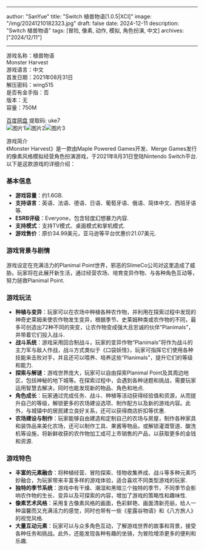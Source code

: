 
---
author: "SanYue"
title: "Switch 植兽物语[1.0.5|XCI]"
image: "/img/20241210182323.jpg"
draft: false
date: 2024-12-11
description: "Switch 植兽物语"
tags: [冒险, 像素, 动作, 模拟, 角色扮演, 中文]
archives: ["2024/12/11"]

---

游戏名称：植兽物语   
Monster Harvest    
游戏语言：中文  
首发日期：2021年08月31日  
解压密码：wing515  
是否有金手指：否  
版本：无   
容量：750M

[百度网盘](https://pan.baidu.com/s/1BmjJ0XXvaLxwYwEPYxyOIQ) 提取码: uke7  
![图片1](/img/e55c76.jpg)![图片2](/img/6bf4ad.jpg)![图片3](/img/e544d8.jpg)  

游戏简介  
《Monster Harvest》是一款由Maple Powered Games开发、Merge Games发行的像素风格模拟经营角色扮演游戏，于2021年8月31日登陆Nintendo Switch平台.以下是这款游戏的详细介绍：

### 基本信息
- **游戏容量**：约1.6GB.
- **支持语言**：英语、法语、德语、日语、葡萄牙语、俄语、简体中文、西班牙语等.
- **ESRB评级**：Everyone，包含轻度幻想暴力内容.
- **支持模式**：支持TV模式、桌面模式和掌机模式.
- **游戏售价**：原价34.99美元，亚马逊等平台优惠价21.07美元.

### 游戏背景与剧情
游戏设定在充满活力的Planimal Point世界，邪恶的SlimeCo公司对这里造成了威胁。玩家将在此展开新生活，通过经营农场、培育变异作物、与各种角色互动等，努力拯救Planimal Point.

### 游戏玩法
- **种植与变异**：玩家可以在农场中种植各种农作物，并利用在探索过程中发现的神奇史莱姆来使农作物发生变异，根据季节、史莱姆种类或农作物的不同，最多可创造出72种不同的突变，让农作物变成强大且忠诚的伙伴“Planimals”，并带着它们投入战斗.
- **战斗系统**：游戏采用回合制战斗，玩家的变异作物“Planimals”将作为战斗的主力军与敌人作战，战斗方式类似于《口袋妖怪》，玩家可指挥它们使用各种技能来击败对手，并且还可以喂养、培养这些“Planimals”，提升它们的等级和能力.
- **探索与解谜**：游戏世界庞大，玩家可以自由探索Planimal Point及其周边地区，包括神秘的地下城等。在探索过程中，会遇到各种谜题和挑战，需要玩家运用智慧去解决，同时也能发现新的物品、角色和地点.
- **角色成长**：玩家通过完成任务、战斗、种植等活动获得经验值和资源，从而提升自己的等级，解锁更多的农场建设选项、制作配方以及新的游戏内容。此外，与城镇中的居民建立良好关系，还可以获得商店折扣等优惠.
- **农场建设与制作**：玩家能够自由建造和定制自己的农场与房屋，制作各种家具和装饰品来美化农场，还可以制作工具、果酱等物品，或解锁灌溉管道、酸洗机等设施，将新鲜收获的农作物加工成可上市销售的产品，以获取更多的金钱和资源.

### 游戏特色
- **丰富的元素融合**：将种植经营、冒险探索、怪物收集养成、战斗等多种元素巧妙融合，为玩家带来丰富多样的游戏体验，适合喜欢不同类型游戏的玩家.
- **独特的季节系统**：游戏中有干燥、潮湿和黑暗三个独特的季节，不同季节会影响农作物的生长、变异以及可探索的内容，增加了游戏的策略性和趣味性.
- **像素艺术风格**：采用复古像素风格的画面，色彩鲜艳、画面清新亮丽，给人一种温馨而又充满活力的感觉，同时也带有一些《星露谷物语》和《八方旅人》的视觉风格.
- **大量互动元素**：玩家可以与众多角色互动，了解游戏世界的故事和背景，接受各种任务和挑战。此外，还能发现各种有趣的坐骑，为冒险增添更多的便利和乐趣.
 
